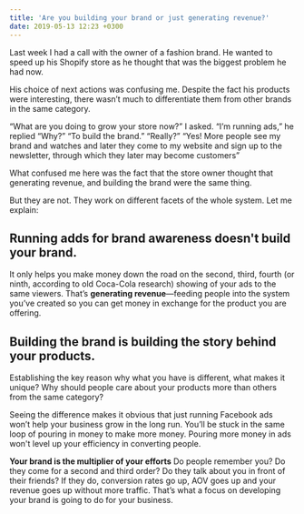 ```yaml
---
title: 'Are you building your brand or just generating revenue?'
date: 2019-05-13 12:23 +0300
---
```


Last week I had a call with the owner of a fashion brand. He wanted to speed up his Shopify store as he thought that was the biggest problem he had now. 

His choice of next actions was confusing me.  Despite the fact his products were interesting, there wasn’t much to differentiate them from other brands in the same category.

“What are you doing to grow your store now?” I asked.
“I’m running ads,” he replied
“Why?”
“To build the brand.”
“Really?”
“Yes! More people see my brand and watches and later they come to my website and sign up to the newsletter, through which they later may become customers”

What confused me here was the fact that the store owner thought that generating revenue, and building the brand were the same thing.

But they are not. They work on different facets of the whole system. Let me explain:

## Running adds for brand awareness doesn't build your brand. 
It only helps you make money down the road on the second, third, fourth (or ninth, according to old Coca-Cola research) showing of your ads to the same viewers. That’s **generating revenue**—feeding people into the system you’ve created so you can get money in exchange for the product you are offering.

## Building the brand is building the story behind your products. 
Establishing the key reason why what you have is different, what makes it unique? Why should people care about your products more than others from the same category? 

Seeing the difference makes it obvious that just running Facebook ads won’t help your business grow in the long run. You’ll be stuck in the same loop of pouring in money to make more money. Pouring more money in ads won't level up your efficiency in converting people.

**Your brand is the multiplier of your efforts**
Do people remember you? Do they come for a second and third order? Do they talk about you in front of their friends? If they do, conversion rates go up, AOV goes up and your revenue goes up without more traffic. That’s what a focus on developing your brand is going to do for your business.
